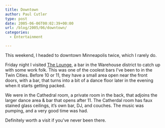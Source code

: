 ```yaml
---
title: Downtown
author: Paul Cutler
type: post
date: 2005-06-06T00:02:39+00:00
url: /blog/2005/06/downtown/
categories:
  - Entertainment

---
```

This weekend, I headed to downtown Minneapolis twice, which I rarely do.

Friday night I visited [The Lounge][1], a bar in the Warehouse district to catch up with some work folk. This was one of the coolest bars I&#8217;ve been to in the Twin Cities. Before 10 or 11, they have a small area open near the front doors, with a bar, that turns into a bit of a dance floor later in the evening when it starts getting packed.

We were in the Cathedral room, a private room in the back, that adjoins the larger dance area & bar that opens after 11. The Catherdal room has faux stained glass ceilings, it&#8217;s own bar, DJ, and couches. The music was pumping, and a very good time was had.

Definitely worth a visit if you&#8217;ve never been there.

 [1]: http://www.theloungempls.com/